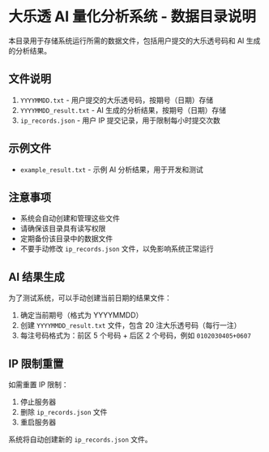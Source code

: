 # 大乐透 AI 量化分析系统 - 数据目录说明

本目录用于存储系统运行所需的数据文件，包括用户提交的大乐透号码和 AI 生成的分析结果。

## 文件说明

1. `YYYYMMDD.txt` - 用户提交的大乐透号码，按期号（日期）存储
2. `YYYYMMDD_result.txt` - AI 生成的分析结果，按期号（日期）存储
3. `ip_records.json` - 用户 IP 提交记录，用于限制每小时提交次数

## 示例文件

- `example_result.txt` - 示例 AI 分析结果，用于开发和测试

## 注意事项

- 系统会自动创建和管理这些文件
- 请确保该目录具有读写权限
- 定期备份该目录中的数据文件
- 不要手动修改 `ip_records.json` 文件，以免影响系统正常运行

## AI 结果生成

为了测试系统，可以手动创建当前日期的结果文件：

1. 确定当前期号（格式为 YYYYMMDD）
2. 创建 `YYYYMMDD_result.txt` 文件，包含 20 注大乐透号码（每行一注）
3. 每注号码格式为：前区 5 个号码 + 后区 2 个号码，例如 `0102030405+0607`

## IP 限制重置

如需重置 IP 限制：

1. 停止服务器
2. 删除 `ip_records.json` 文件
3. 重启服务器

系统将自动创建新的 `ip_records.json` 文件。
